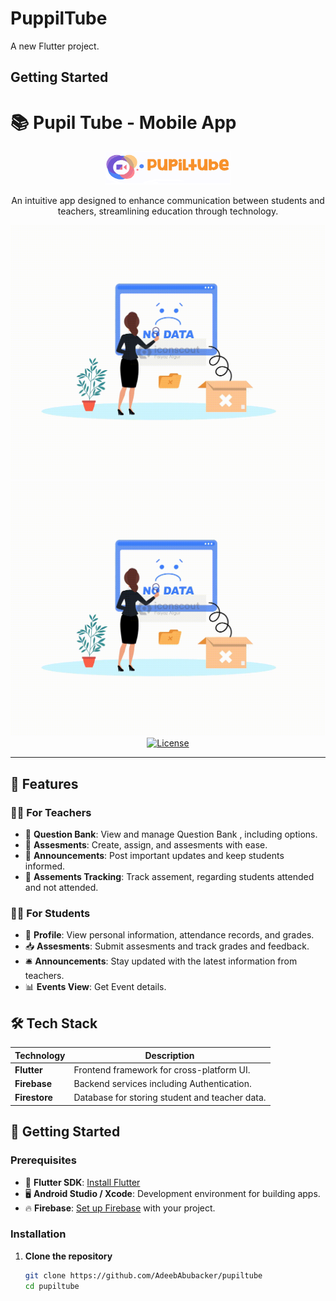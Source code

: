 # PuppilTube

A new Flutter project.

## Getting Started

# 📚 Pupil Tube - Mobile App

<div align="center">
  <img src="https://github.com/AdeebAbubacker/pupiltube/blob/main/assets/icon/pupil.png" alt="SchoolConnect Logo" width="200"/>
  <p>An intuitive app designed to enhance communication between students and teachers, streamlining education through technology.</p>
  <a href="https://github.com/yourusername/schoolconnect"><img src="https://github.com/AdeebAbubacker/pupiltube/blob/main/assets/animated/Data%20Error.gif" alt="GitHub Stars"></a>
  <a href="https://github.com/yourusername/schoolconnect/issues"><img src=https://github.com/AdeebAbubacker/pupiltube/blob/main/assets/animated/Data%20Error.gif" alt="Issues"></a>
  <a href="https://github.com/yourusername/schoolconnect/blob/main/LICENSE"><img src="https://img.shields.io/github/license/yourusername/schoolconnect" alt="License"></a>
</div>

---

## 🌟 Features

### 👨‍🏫 For Teachers

- 📝 **Question Bank**: View and manage Question Bank , including options.
- 📄 **Assesments**: Create, assign, and assesments with ease.
- 📢 **Announcements**: Post important updates and keep students informed.
- 📅 **Assements Tracking**: Track assement, regarding students attended and not attended.

### 👩‍🎓 For Students

- 👤 **Profile**: View personal information, attendance records, and grades.
- 📥 **Assesments**: Submit assesments and track grades and feedback.
- 🛎️ **Announcements**: Stay updated with the latest information from teachers.
- 📊 **Events View**: Get Event details.

## 🛠️ Tech Stack

| Technology    | Description                                    |
| ------------- | ---------------------------------------------- |
| **Flutter**   | Frontend framework for cross-platform UI.      |
| **Firebase**  | Backend services including Authentication.     |
| **Firestore** | Database for storing student and teacher data. |


## 🚀 Getting Started

### Prerequisites

- 📱 **Flutter SDK**: [Install Flutter](https://flutter.dev/docs/get-started/install)
- 🖥️ **Android Studio / Xcode**: Development environment for building apps.
- 🔥 **Firebase**: [Set up Firebase](https://firebase.google.com/docs/flutter/setup) with your project.

### Installation

1. **Clone the repository**
   ```bash
   git clone https://github.com/AdeebAbubacker/pupiltube
   cd pupiltube
   
   ```
